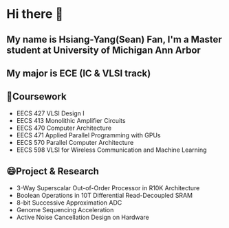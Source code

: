 # Hi there 👋
## My name is Hsiang-Yang(Sean) Fan, I'm a Master student at University of Michigan Ann Arbor
## My major is ECE (IC & VLSI track)
## 🌱Coursework
- EECS 427 VLSI Design I
- EECS 413 Monolithic Amplifier Circuits
- EECS 470 Computer Architecture
- EECS 471 Applied Parallel Programming with GPUs
- EECS 570 Parallel Computer Architecture
- EECS 598 VLSI for Wireless Communication and Machine Learning
## 😄Project & Research
- 3-Way Superscalar Out-of-Order Processor in R10K Architecture 
- Boolean Operations in 10T Differential Read-Decoupled SRAM
- 8-bit Successive Approximation ADC
- Genome Sequencing Acceleration
- Active Noise Cancellation Design on Hardware
<!--
**seanfan34/seanfan34** is a ✨ _special_ ✨ repository because its `README.md` (this file) appears on your GitHub profile.

Here are some ideas to get you started:

- 🌱 I’m currently learning ...
- 👯 I’m looking to collaborate on ...
- 🤔 I’m looking for help with ...
- 💬 Ask me about ...
- 📫 How to reach me: ...
- 😄 Pronouns: ...
- ⚡ Fun fact: ...
-->
